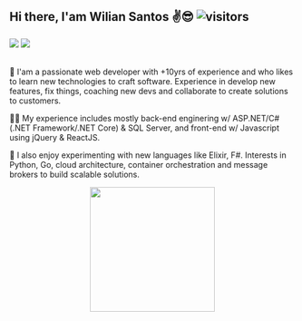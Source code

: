 Hi there, I'am Wilian Santos ✌😎 ![visitors](https://visitor-badge.glitch.me/badge?page_id=${your.username}.${your.repo.id})
---

<div> 
  <a href = "mailto:wilian.nascimento@gmail.com"><img src="https://img.shields.io/badge/-Gmail-%23333?style=for-the-badge&logo=gmail&logoColor=white" target="_blank"></a>
  <a href="https://www.linkedin.com/in/wilian-n-santos" target="_blank"><img src="https://img.shields.io/badge/-LinkedIn-%230077B5?style=for-the-badge&logo=linkedin&logoColor=white" target="_blank"></a> 
</div>  
<br/>

💚 I'am a passionate web developer with +10yrs of experience and who likes to learn new technologies to craft software. Experience in develop new features, fix things, coaching new devs and collaborate to create solutions to customers.

 🐱‍🏍 My experience includes mostly back-end enginering w/ ASP.NET/C# (.NET Framework/.NET Core) & SQL Server, and front-end w/ Javascript using jQuery & ReactJS. 

🚀 I also enjoy experimenting with new languages ​​like Elixir, F#. Interests in Python, Go, cloud architecture, container orchestration and message brokers to build scalable solutions. 
<br/>
<div align="center">
  <img height="220em" src="https://github-readme-stats.vercel.app/api/top-langs/?username=willianns&layout=compact&langs_count=9&theme=dark"/>
</div>
